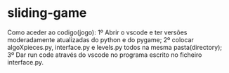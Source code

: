 # sliding-game
Como aceder ao codigo(jogo):
  1º Abrir o vscode e ter versões moderadamente atualizadas do python e do pygame;
  2º colocar algoXpieces.py, interface.py e levels.py todos na mesma pasta(directory);
  3º Dar run code através do vscode no programa escrito no ficheiro interface.py.
